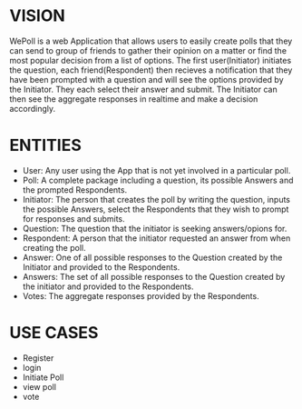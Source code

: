 # VISION

WePoll is a web Application that allows users to easily create polls that they can send to group of friends to gather their opinion on a matter or find the most popular decision from a list of options. The first user(Initiator) initiates the question, each friend(Respondent) then recieves a notification that they have been prompted with a question and will see the options provided by the Initiator. They each select their answer and submit. The Initiator can then see the aggregate responses in realtime and make a decision accordingly.

# ENTITIES
- User: Any user using the App that is not yet involved in a particular poll.
- Poll: A complete package including a question, its possible Answers and the prompted Respondents.
- Initiator: The person that creates the poll by writing the question, inputs the possible Answers, select the Respondents that they wish to prompt for responses and submits.
- Question: The question that the initiator is seeking answers/opions for.
- Respondent: A person that the initiator requested an answer from when creating the poll.
- Answer: One of all possible responses to the Question created by the Initiator and provided to the Respondents.
- Answers: The set of all possible responses to the Question created by the initiator and provided to the Respondents.
- Votes: The aggregate responses provided by the Respondents.



# USE CASES
- Register
- login
- Initiate Poll
- view poll
- vote

